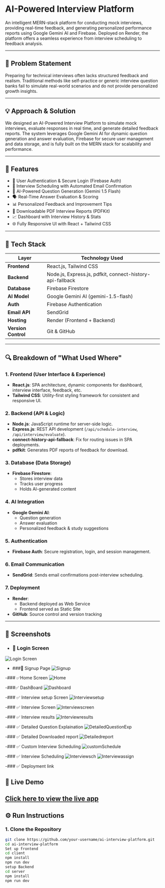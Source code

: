 # AI-Powered Interview Platform

An intelligent MERN-stack platform for conducting mock interviews, providing real-time feedback,
and generating personalized performance reports using Google Gemini AI and Firebase. Deployed on Render,
the platform offers a seamless experience from interview scheduling to feedback analysis.

---

## 📌 Problem Statement

Preparing for technical interviews often lacks structured feedback and realism.
Traditional methods like self-practice or generic interview question banks fail to simulate real-world scenarios and do not provide personalized growth insights.

---

## 💡 Approach & Solution

We designed an AI-Powered Interview Platform to simulate mock interviews, evaluate responses in real time,
and generate detailed feedback reports. The system leverages Google Gemini AI for dynamic question generation and answer evaluation,
Firebase for secure user management and data storage, and is fully built on the MERN stack for scalability and performance.

---

## 🚀 Features

- 👤 User Authentication & Secure Login (Firebase Auth)
- 📅 Interview Scheduling with Automated Email Confirmation
- 🤖 AI-Powered Question Generation (Gemini 1.5 Flash)
- 🗣️ Real-Time Answer Evaluation & Scoring
- 📊 Personalized Feedback and Improvement Tips
- 📄 Downloadable PDF Interview Reports (PDFKit)
- 📈 Dashboard with Interview History & Stats
- 🌐 Fully Responsive UI with React + Tailwind CSS

---

## 🧩 Tech Stack

| Layer         | Technology Used |
|---------------|------------------|
| **Frontend**  | React.js, Tailwind CSS |
| **Backend**   | Node.js, Express.js, pdfkit, connect-history-api-fallback |
| **Database**  | Firebase Firestore |
| **AI Model**  | Google Gemini AI (gemini-1.5-flash) |
| **Auth**      | Firebase Authentication |
| **Email API** | SendGrid |
| **Hosting**   | Render (Frontend + Backend) |
| **Version Control** | Git & GitHub |

---

## 🔍 Breakdown of "What Used Where"

### 1. Frontend (User Interface & Experience)
- **React.js**: SPA architecture, dynamic components for dashboard, interview interface, feedback, etc.
- **Tailwind CSS**: Utility-first styling framework for consistent and responsive UI.

### 2. Backend (API & Logic)
- **Node.js**: JavaScript runtime for server-side logic.
- **Express.js**: REST API development (`/api/schedule-interview`, `/api/interview/evaluate`).
- **connect-history-api-fallback**: Fix for routing issues in SPA deployments.
- **pdfkit**: Generates PDF reports of feedback for download.

### 3. Database (Data Storage)
- **Firebase Firestore**:
  - Stores interview data
  - Tracks user progress
  - Holds AI-generated content

### 4. AI Integration
- **Google Gemini AI**:
  - Question generation
  - Answer evaluation
  - Personalized feedback & study suggestions

### 5. Authentication
- **Firebase Auth**: Secure registration, login, and session management.

### 6. Email Communication
- **SendGrid**: Sends email confirmations post-interview scheduling.

### 7. Deployment
- **Render**:
  - Backend deployed as Web Service
  - Frontend served as Static Site
- **GitHub**: Source control and version tracking

---

## 📸 Screenshots
- ### 🔐 Login Screen
![Login Screen](https://github.com/user-attachments/assets/f1c6bee9-e287-44ae-9edd-f99b1bb021c8)

- ###📝 Signup Page
![Signup](https://github.com/user-attachments/assets/04f33724-ec56-4bbe-baf9-5b633adea158)

-### ✅Home Screen
![Home](https://github.com/user-attachments/assets/23503879-7179-4a9b-a030-60a7ca61ed72)

-###✅ DashBoard
![Dashboard](https://github.com/user-attachments/assets/3077aef2-a667-49d3-9ba5-8210701c8c19)

-### ✅ Interview setup Screen
![Interviewsetup](https://github.com/user-attachments/assets/8130efc9-063b-405e-b3e0-c52dfb6bf552)

-### ✅ Interview Screen
![Interviewscreen](https://github.com/user-attachments/assets/25ab092e-eb5e-4a44-b84f-908389d705a7)

-### ✅ Interview results
![Interviewresults](https://github.com/user-attachments/assets/3a43b2c7-17d3-416e-bc24-37f2c5c1281a)

-### ✅ Detailed Question Explaination
![DetailedQuestionExp](https://github.com/user-attachments/assets/c3f12879-076b-4d8d-9ff0-3457df401f13)

-### ✅ Detailed Downloaded report
![Detailedreport](https://github.com/user-attachments/assets/58b7e106-6a36-4058-86f2-dc5724dd26ee)

-### ✅ Custom Interview Scheduling
![customSchedule](https://github.com/user-attachments/assets/7863cca6-2356-4c96-8223-037c9ebab731)

-### ✅ Interview Scheduling
![Interviewsch](https://github.com/user-attachments/assets/bf2f3b2a-2f47-44f0-9c10-a0320e679595)
![Interviewassign](https://github.com/user-attachments/assets/61e26654-a1d8-44cb-8167-1253eb48b23f)

-### ✅ Deployment link
## 🚀 Live Demo

[Click here to view the live app](https://ai-interview-platform-1-zqe0.onrender.com)
---

## ⚙️ Run Instructions

### 1. Clone the Repository
```bash
git clone https://github.com/your-username/ai-interview-platform.git
cd ai-interview-platform
Set up frontend
cd client
npm install
npm run dev
setup Backend
cd server
npm install
npm run dev

